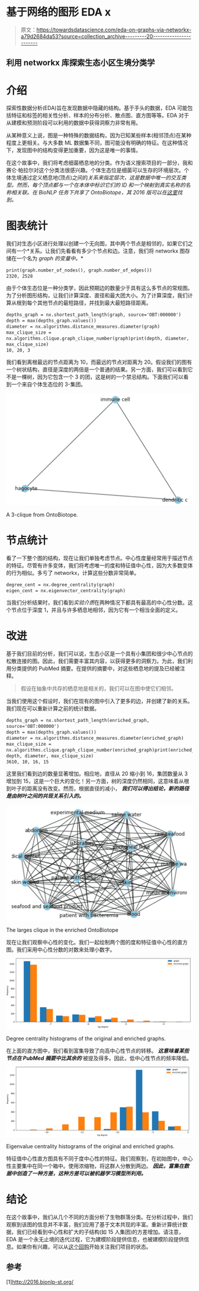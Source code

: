 # 基于网络的图形 EDA x

> 原文：<https://towardsdatascience.com/eda-on-graphs-via-networkx-a79d2684da53?source=collection_archive---------20----------------------->

## 利用 networkx 库探索生态小区生境分类学

# 介绍

探索性数据分析(EDA)旨在发现数据中隐藏的结构。基于手头的数据，EDA 可能包括特征和标签的相关性分析、样本的分布分析、散点图、直方图等等。EDA 对于从建模和预测阶段可以利用的数据中获得洞察力非常有用。

从某种意义上说，图是一种特殊的数据结构，因为已知某些样本(相邻顶点)在某种程度上更相关。与大多数 ML 数据集不同，图可能没有明确的特征。在这种情况下，发现图中的结构变得更加重要，因为这是唯一的事情。

在这个故事中，我们将考虑细菌栖息地的分类。作为语义搜索项目的一部分，我和赛仑·帕拉尔对这个分类法很感兴趣。个体生态位是细菌可以生存的环境层次。个体生境通过定义栖息地(顶点)之间的*关系来指定层次，这是数据中唯一的交互类型。然而，每个顶点都与一个在本体中标识它们的 ID 和一个映射到真实名称的名称相关联。在 BioNLP 任务下共享了 OntoBiotope，其 2016 版可以在[这里](http://2016.bionlp-st.org/)找到。*

# 图表统计

我们对生态小区进行处理以创建一个无向图，其中两个节点是相邻的，如果它们之间有一个*关系。让我们先看看有多少个节点和边。注意，我们将 networkx 图存储在一个名为 *graph 的变量中。**

```
print(graph.number_of_nodes(), graph.number_of_edges())
2320, 2528
```

由于个体生态位是一种分类学，因此预期边的数量少于具有这么多节点的常规图。为了分析图形结构，让我们计算深度、直径和最大团大小。为了计算深度，我们计算从根到每个其他节点的最短路径，并找到最大最短路径距离。

```
depths_graph = nx.shortest_path_length(graph, source='OBT:000000')
depth = max(depths_graph.values())
diameter = nx.algorithms.distance_measures.diameter(graph)
max_clique_size = nx.algorithms.clique.graph_clique_number(graph)print(depth, diameter, max_clique_size)
10, 20, 3
```

我们看到离根最远的节点距离为 10，而最远的节点对距离为 20。假设我们的图有一个树状结构，直径是深度的两倍是一个普通的结果。另一方面，我们可以看到它不是一棵树，因为它包含一个 3 的团，这是树的一个禁忌结构。下面我们可以看到一个来自个体生态位的 3-集团。

![](img/a9e961225cd7be17e52902007db6e1f6.png)

A 3-clique from OntoBiotope.

# 节点统计

看了一下整个图的结构，现在让我们单独考虑节点。中心性度量经常用于描述节点的特征。尽管有许多变体，我们将考虑唯一的度和特征值中心性，因为大多数变体的行为相似。多亏了 networkx，计算这些分数非常简单。

```
degree_cent = nx.degree_centrality(graph)
eigen_cent = nx.eigenvector_centrality(graph)
```

当我们分析结果时，我们看到*实验介质*在两种情况下都具有最高的中心性分数。这个节点位于深度 1，并且与许多栖息地相邻，因为它有一个相当全面的定义。

# 改进

基于我们目前的分析，我们可以说，生态小区是一个具有小集团和很少中心节点的松散连接的图。因此，我们需要丰富其内容，以获得更多的洞察力。为此，我们利用分类提供的 PubMed 摘要。在提供的摘要中，对这些栖息地的提及已经被注释。

> 假设在抽象中共存的栖息地是相关的，我们可以在图中使它们相邻。

当我们使用这个假设时，我们在现有的图中引入了更多的边，并创建了新的关系。我们现在可以重新计算之前的统计数据。

```
depths_graph = nx.shortest_path_length(enriched_graph, source='OBT:000000')
depth = max(depths_graph.values())
diameter = nx.algorithms.distance_measures.diameter(enriched_graph)
max_clique_size = nx.algorithms.clique.graph_clique_number(enriched_graph)print(enriched_graph.number_of_edges, depth, diameter, max_clique_size)
3610, 10, 16, 15
```

这里我们看到边的数量显著增加。相应地，直径从 20 缩小到 16，集团数量从 3 增加到 15，这是一个巨大的变化！另一方面，树的深度仍然相同，这意味着从根到叶子的距离没有改变。然而，根据直径的减小， ***我们可以得出结论，新的路径是由树叶之间的共现关系引入的。***

![](img/35f2d764f352c743bde70a58fa173a0f.png)

The larges clique in the enriched OntoBiotope

现在让我们观察中心性的变化。我们一起绘制两个图的度和特征值中心性的直方图。我们采用中心性分数的对数来处理小数字。

![](img/2b613db6c11b0390950b655653e56177.png)

Degree centrality histograms of the original and enriched graphs.

在上面的直方图中，我们看到富集导致了向高中心性节点的转移。 ***这意味着某些节点在 PubMed 摘要中比其余的*** 被提及得多。因此，低中心性节点的频率降低。

![](img/b2e83db12b6e61ad1ddcc6dd05f75471.png)

Eigenvalue centrality histograms of the original and enriched graphs.

特征值中心性直方图具有不同于度中心性的特征。我们观察到，在初始图中，中心性主要集中在同一个箱中。使用浓缩物，将这群人分散到两边。 ***因此，富集在数据中创造了一种方差，这种方差可以被机器学习模型所利用。***

# 结论

在这个故事中，我们从几个不同的方面分析了生物群落分类。在分析过程中，我们观察到该图的信息并不丰富，我们应用了基于文本共现的丰富。重新计算统计数据，我们已经看到中心性和扩大的子结构(如 15 人集团)的方差增加。请注意，EDA 是一个永无止境的迭代过程，它为建模阶段提供信息，也被建模阶段提供信息。如果你有兴趣，可以从[这个回购](https://github.com/rizaozcelik/bionlp-shared-task-entity-normalization)开始关注我们项目的状态。

## 参考

[1]http://2016.bionlp-st.org/